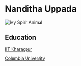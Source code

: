 # Nanditha Uppada
![My Spirit Animal](https://images.pexels.com/photos/50582/selfie-monkey-self-portrait-macaca-nigra-50582.jpeg?auto=compress&cs=tinysrgb&dpr=3&h=750&w=1260)
## Education
[IIT Kharagpur](https://www.iitkgp.ac.in/)

[Columbia University](https://www.columbia.edu/)





